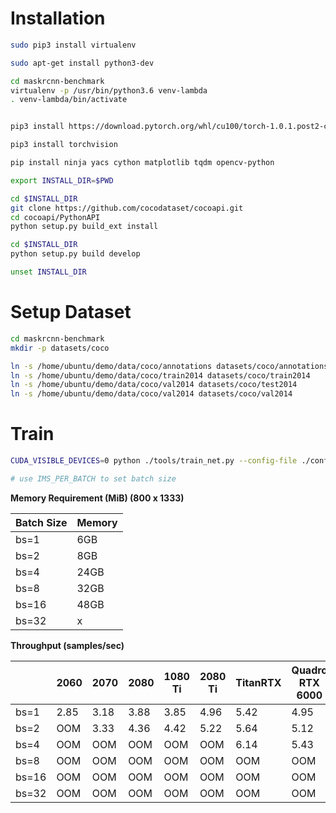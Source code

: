 Installation
===

```bash
sudo pip3 install virtualenv

sudo apt-get install python3-dev

cd maskrcnn-benchmark
virtualenv -p /usr/bin/python3.6 venv-lambda
. venv-lambda/bin/activate


pip3 install https://download.pytorch.org/whl/cu100/torch-1.0.1.post2-cp36-cp36m-linux_x86_64.whl

pip3 install torchvision

pip install ninja yacs cython matplotlib tqdm opencv-python

export INSTALL_DIR=$PWD

cd $INSTALL_DIR
git clone https://github.com/cocodataset/cocoapi.git
cd cocoapi/PythonAPI
python setup.py build_ext install

cd $INSTALL_DIR
python setup.py build develop

unset INSTALL_DIR

```


Setup Dataset
===

```bash
cd maskrcnn-benchmark
mkdir -p datasets/coco

ln -s /home/ubuntu/demo/data/coco/annotations datasets/coco/annotations 
ln -s /home/ubuntu/demo/data/coco/train2014 datasets/coco/train2014 
ln -s /home/ubuntu/demo/data/coco/val2014 datasets/coco/test2014 
ln -s /home/ubuntu/demo/data/coco/val2014 datasets/coco/val2014 

```

Train
===

```bash
CUDA_VISIBLE_DEVICES=0 python ./tools/train_net.py --config-file ./configs/e2e_mask_rcnn_R_101_FPN_1x.yaml

# use IMS_PER_BATCH to set batch size
```



**Memory Requirement (MiB) (800 x 1333)**

| Batch Size  | Memory  |
|---|---|
| bs=1 | 6GB  |
| bs=2 | 8GB  |
| bs=4 | 24GB  |
| bs=8 | 32GB  |
| bs=16 | 48GB  |
| bs=32 | x  |

**Throughput (samples/sec)** 

|   | 2060  | 2070  | 2080  |  1080 Ti | 2080 Ti | TitanRTX | Quadro RTX 6000 | V100 | Quadro RTX 8000 |
|---|---|---|---|---|---|---|---|---|---|
| bs=1  | 2.85 | 3.18  | 3.88  | 3.85  | 4.96 | 5.42  |  4.95 | 5.36  | 5.17  |
| bs=2  | OOM  | 3.33  | 4.36  | 4.42  | 5.22 | 5.64  |  5.12 | 5.66  | 5.35  |
| bs=4  | OOM  | OOM  | OOM  | OOM  | OOM  | 6.14  | 5.43  | 6.25 |  5.95 |
| bs=8  | OOM  | OOM  | OOM  | OOM  | OOM  | OOM  | OOM  | 6.35  | 5.90  |
| bs=16  | OOM  | OOM  | OOM  | OOM  | OOM  | OOM  | OOM  | OOM  | 5.84  |
| bs=32  | OOM  | OOM  | OOM  | OOM  | OOM  | OOM  | OOM  | OOM  | OOM  |



